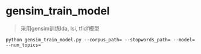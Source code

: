 # gensim_train_model

> 采用gensim训练lda, lsi, tfidf模型

```
python gensim_train_model.py --corpus_path= --stopwords_path= --model= --num_topics=
```